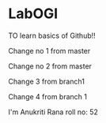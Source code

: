 # LabOGI
TO learn basics of Github!!

Change no 1 from master

Change no 2 from master

Change 3 from branch1

Change 4 from branch 1

I'm Anukriti Rana
roll no: 52
